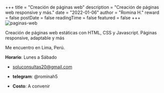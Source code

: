 +++
title = "Creación de páginas web"
description = "Creación de páginas web responsive y más."
date = "2022-01-06"
author = "Romina H."
reward = false
postDate = false
readingTime = false
featured = false
+++
![paginas-web](http://dl.dropboxusercontent.com/s/dm1hj9vfextmcwh/banner-de-servicios-clases-online.jpg)

Creación de páginas web estáticas con HTML, CSS y Javascript. Páginas responsive, adaptable y más

Me encuentro en Lima, Perú.

**Horario**: Lunes a Sábado

* [soluconsultas20@gmail.com](mailto:soluconsultas20@gmail.com)

* **telegram**: @rominah5

* **Costo**: A convenir